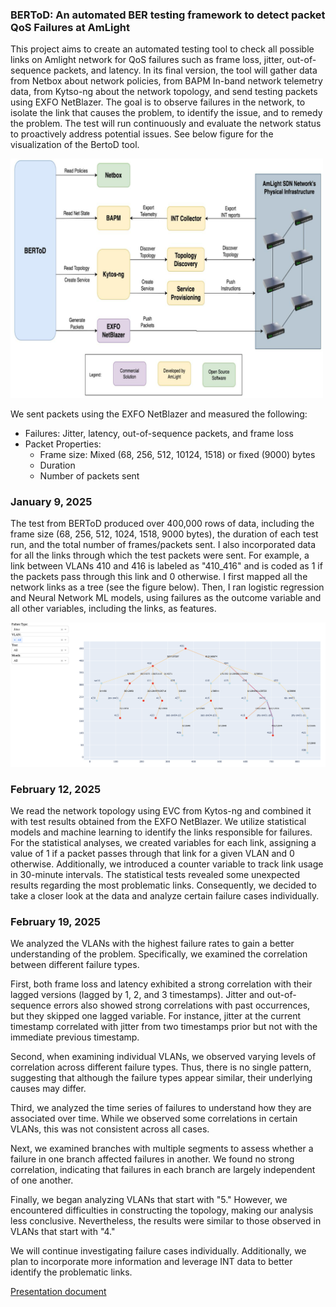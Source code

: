 ### BERToD: An automated BER testing framework to detect packet QoS Failures at AmLight

This project aims to create an automated testing tool to check all possible links on Amlight network for QoS failures such as frame loss, jitter, out-of-sequence packets, and latency. In its final version, the tool will gather data from Netbox about network policies, from BAPM In-band network telemetry data, from Kytso-ng about the network topology, and send testing packets using EXFO NetBlazer. The goal is to observe failures in the network, to isolate the link that causes the problem, to identify the issue, and to remedy the problem. The test will run continuously and evaluate the network status to proactively address potential issues. See below figure for the visualization of the BertoD tool.

<img src="./images/BERToD.png" alt="BERToD - Bit Error Rate Test on Demand" width="500">

We sent packets using the EXFO NetBlazer and measured the following:

- Failures: Jitter, latency, out-of-sequence packets, and frame loss
- Packet Properties:
  - Frame size: Mixed (68, 256, 512, 10124, 1518) or fixed (9000) bytes
  - Duration
  - Number of packets sent

### January 9, 2025

The test from BERToD produced over 400,000 rows of data, including the frame size (68, 256, 512, 1024, 1518, 9000 bytes), the duration of each test run, and the total number of frames/packets sent. I also incorporated data for all the links through which the test packets were sent. For example, a link between VLANs 410 and 416 is labeled as "410_416" and is coded as 1 if the packets pass through this link and 0 otherwise. I first mapped all the network links as a tree (see the figure below). Then, I ran logistic regression and Neural Network ML models, using failures as the outcome variable and all other variables, including the links, as features.

<img src="./images/network_tree.png" alt="Network tree" width="1200">

### February 12, 2025

We read the network topology using EVC from Kytos-ng and combined it with test results obtained from the EXFO NetBlazer. We utilize statistical models and machine learning to identify the links responsible for failures. For the statistical analyses, we created variables for each link, assigning a value of 1 if a packet passes through that link for a given VLAN and 0 otherwise. Additionally, we introduced a counter variable to track link usage in 30-minute intervals. The statistical tests revealed some unexpected results regarding the most problematic links. Consequently, we decided to take a closer look at the data and analyze certain failure cases individually.

### February 19, 2025

We analyzed the VLANs with the highest failure rates to gain a better understanding of the problem. Specifically, we examined the correlation between different failure types.

First, both frame loss and latency exhibited a strong correlation with their lagged versions (lagged by 1, 2, and 3 timestamps). Jitter and out-of-sequence errors also showed strong correlations with past occurrences, but they skipped one lagged variable. For instance, jitter at the current timestamp correlated with jitter from two timestamps prior but not with the immediate previous timestamp.

Second, when examining individual VLANs, we observed varying levels of correlation across different failure types. Thus, there is no single pattern, suggesting that although the failure types appear similar, their underlying causes may differ.

Third, we analyzed the time series of failures to understand how they are associated over time. While we observed some correlations in certain VLANs, this was not consistent across all cases.

Next, we examined branches with multiple segments to assess whether a failure in one branch affected failures in another. We found no strong correlation, indicating that failures in each branch are largely independent of one another.

Finally, we began analyzing VLANs that start with "5." However, we encountered difficulties in constructing the topology, making our analysis less conclusive. Nevertheless, the results were similar to those observed in VLANs that start with "4."

We will continue investigating failure cases individually. Additionally, we plan to incorporate more information and leverage INT data to better identify the problematic links.

[Presentation document](https://drive.google.com/file/d/1GdEWWvtaJrMdNYTTH2tXOVOYnmLOWoy8/view?usp=sharing)




